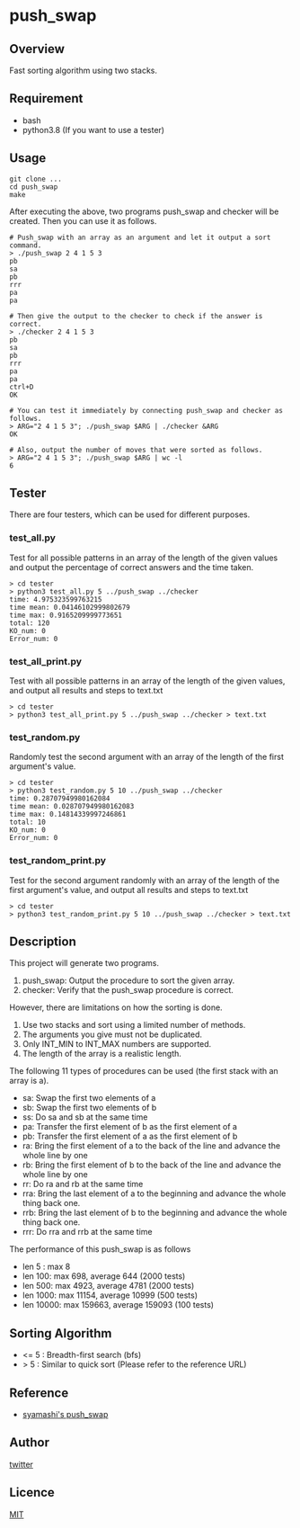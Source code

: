 # push_swap

## Overview

Fast sorting algorithm using two stacks.

## Requirement

- bash
- python3.8 (If you want to use a tester)

## Usage

```
git clone ...
cd push_swap
make
```

After executing the above, two programs push_swap and checker will be created.
Then you can use it as follows.

```
# Push_swap with an array as an argument and let it output a sort command.
> ./push_swap 2 4 1 5 3
pb
sa
pb
rrr
pa
pa

# Then give the output to the checker to check if the answer is correct.
> ./checker 2 4 1 5 3
pb
sa
pb
rrr
pa
pa
ctrl+D
OK

# You can test it immediately by connecting push_swap and checker as follows.
> ARG="2 4 1 5 3"; ./push_swap $ARG | ./checker &ARG
OK

# Also, output the number of moves that were sorted as follows.
> ARG="2 4 1 5 3"; ./push_swap $ARG | wc -l
6
```

## Tester

There are four testers, which can be used for different purposes.

### test_all.py

Test for all possible patterns in an array of the length of the given values
and output the percentage of correct answers and the time taken.

```
> cd tester
> python3 test_all.py 5 ../push_swap ../checker
time: 4.975323599763215
time mean: 0.04146102999802679
time max: 0.9165209999773651
total: 120
KO_num: 0
Error_num: 0
```

### test_all_print.py

Test with all possible patterns in an array of the length of the given values,
and output all results and steps to text.txt

```
> cd tester
> python3 test_all_print.py 5 ../push_swap ../checker > text.txt
```

### test_random.py

Randomly test the second argument with an array of the length of the first argument's value.

```
> cd tester
> python3 test_random.py 5 10 ../push_swap ../checker
time: 0.28707949980162084
time mean: 0.028707949980162083
time max: 0.14814339997246861
total: 10
KO_num: 0
Error_num: 0
```

### test_random_print.py

Test for the second argument randomly with an array of the length of the first argument's value,
and output all results and steps to text.txt

```
> cd tester
> python3 test_random_print.py 5 10 ../push_swap ../checker > text.txt
```

## Description

This project will generate two programs.

1. push_swap: Output the procedure to sort the given array.
2. checker: Verify that the push_swap procedure is correct.

However, there are limitations on how the sorting is done.

1. Use two stacks and sort using a limited number of methods.
2. The arguments you give must not be duplicated.
3. Only INT_MIN to INT_MAX numbers are supported.
4. The length of the array is a realistic length.

The following 11 types of procedures can be used (the first stack with an array is a).

- sa: Swap the first two elements of a
- sb: Swap the first two elements of b
- ss: Do sa and sb at the same time
- pa: Transfer the first element of b as the first element of a
- pb: Transfer the first element of a as the first element of b
- ra: Bring the first element of a to the back of the line and advance the whole line by one
- rb: Bring the first element of b to the back of the line and advance the whole line by one
- rr: Do ra and rb at the same time
- rra: Bring the last element of a to the beginning and advance the whole thing back one.
- rrb: Bring the last element of b to the beginning and advance the whole thing back one.
- rrr: Do rra and rrb at the same time

The performance of this push_swap is as follows

- len 5 : max 8
- len 100: max 698, average 644 (2000 tests)
- len 500: max 4923, average 4781 (2000 tests)
- len 1000: max 11154, average 10999 (500 tests)
- len 10000: max 159663, average 159093 (100 tests)

## Sorting Algorithm

- <= 5 : Breadth-first search (bfs)
- \> 5 : Similar to quick sort (Please refer to the reference URL)

## Reference

- [syamashi's push_swap](https://note.com/syamashi/n/n602158ffc662)

## Author

[twitter](https://twitter.com/Kotabrog)

## Licence

[MIT](https://github.com/kotabrog/push_swap/blob/main/LICENSE)
